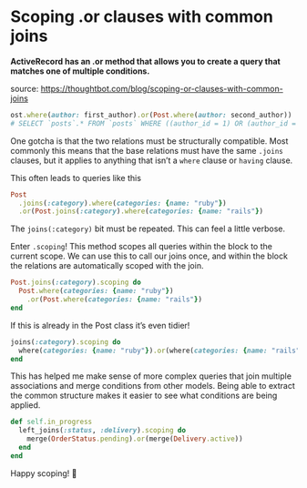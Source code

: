 # Scoping .or clauses with common joins
**ActiveRecord has an .or method that allows you to create a query that matches one of multiple conditions.**

source: https://thoughtbot.com/blog/scoping-or-clauses-with-common-joins

```ruby
ost.where(author: first_author).or(Post.where(author: second_author))
# SELECT `posts`.* FROM `posts` WHERE ((author_id = 1) OR (author_id = 2))
```
One gotcha is that the two relations must be structurally compatible. Most commonly this means that the base relations must have the same `.joins` clauses, but it applies to anything that isn’t a `where` clause or `having` clause.

This often leads to queries like this
```ruby
Post
  .joins(:category).where(categories: {name: "ruby"})
  .or(Post.joins(:category).where(categories: {name: "rails"})
```

The `joins(:category)` bit must be repeated. This can feel a little verbose.

Enter `.scoping`! This method scopes all queries within the block to the current scope. We can use this to call our joins once, and within the block the relations are automatically scoped with the join.
```ruby
Post.joins(:category).scoping do
  Post.where(categories: {name: "ruby"})
    .or(Post.where(categories: {name: "rails"})
end
```

If this is already in the Post class it’s even tidier!

```ruby
joins(:category).scoping do
  where(categories: {name: "ruby"}).or(where(categories: {name: "rails"}))
end
```

This has helped me make sense of more complex queries that join multiple associations and merge conditions from other models. Being able to extract the common structure makes it easier to see what conditions are being applied.

```ruby
def self.in_progress
  left_joins(:status, :delivery).scoping do
    merge(OrderStatus.pending).or(merge(Delivery.active))
  end
end
```

Happy scoping! 🤗

